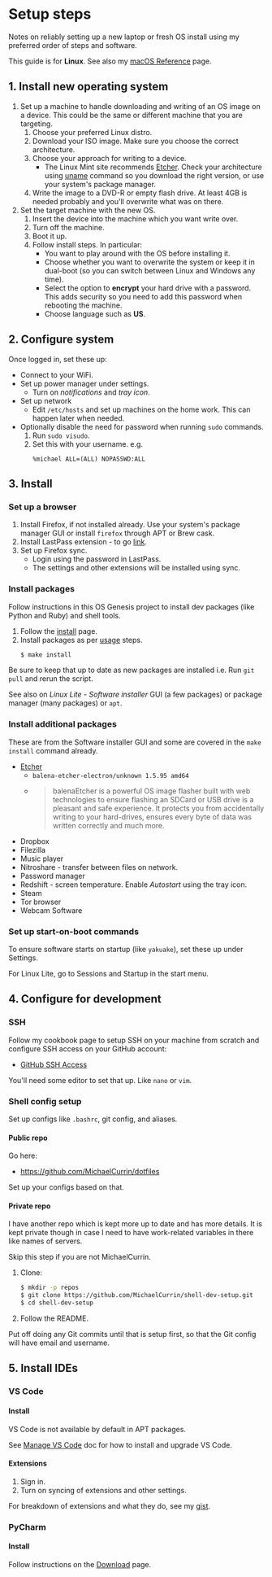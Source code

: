 # Setup steps

Notes on reliably setting up a new laptop or fresh OS install using my preferred order of steps and software.

This guide is for **Linux**. See also my [macOS Reference](mac-os.md) page.


## 1. Install new operating system

1. Set up a machine to handle downloading and writing of an OS image on a device. This could be the same or different machine that you are targeting.
    1. Choose your preferred Linux distro.
    1. Download your ISO image. Make sure you choose the correct architecture.
    1. Choose your approach for writing to a device.
        - The Linux Mint site recommends [Etcher][]. Check your architecture using [uname][] command so you download the right version, or use your system's package manager.
    1. Write the image to a DVD-R or empty flash drive. At least 4GB is needed probably and you'll overwrite what was on there.
1. Set the target machine with the new OS.
    1. Insert the device into the machine which you want write over.
    1. Turn off the machine.
    1. Boot it up.
    1. Follow install steps. In particular:
        - You want to play around with the OS before installing it.
        - Choose whether you want to overwrite the system or keep it in dual-boot (so you can switch between Linux and Windows any time).
        - Select the option to **encrypt** your hard drive with a password. This adds security so you need to add this password when rebooting the machine.
        - Choose language such as **US**.

[uname]: https://michaelcurrin.github.io/dev-cheatsheets/cheatsheets/shell/commands/uname.html
[Etcher]: https://www.balena.io/etcher/


## 2. Configure system

Once logged in, set these up:

- Connect to your WiFi.
- Set up power manager under settings.
    - Turn on _notifications_ and _tray icon_.
- Set up network
    - Edit `/etc/hosts` and set up machines on the home work. This can happen later when needed.
- Optionally disable the need for password when running `sudo` commands.
    1. Run `sudo visudo`.
    1. Set this with your username. e.g.
        ```
        %michael ALL=(ALL) NOPASSWD:ALL
        ```


## 3. Install

### Set up a browser

1. Install Firefox, if not installed already. Use your system's package manager GUI or install `firefox` through APT or Brew cask.
1. Install LastPass extension - to go [link](https://addons.mozilla.org/en-US/firefox/addon/lastpass-password-manager/).
1. Set up Firefox sync.
    - Login using the password in LastPass.
    - The settings and other extensions will be installed using sync.

### Install packages

Follow instructions in this OS Genesis project to install dev packages (like Python and Ruby) and shell tools.

1. Follow the [install](../installation.md) page.
1. Install packages as per [usage](../usage.md) steps.
    ```sh
    $ make install
    ```

Be sure to keep that up to date as new packages are installed i.e. Run `git pull` and rerun the script.

See also on _Linux Lite - Software installer_ GUI (a few packages) or package manager (many packages) or `apt`.

### Install additional packages

These are from the Software installer GUI and some are covered in the `make install` command already.

- [Etcher][]
    - `balena-etcher-electron/unknown 1.5.95 amd64`
    - > balenaEtcher is a powerful OS image flasher built with web technologies to ensure flashing an SDCard or USB drive is a pleasant and safe experience. It protects you from accidentally writing to your hard-drives, ensures every byte of data was written correctly and much more.
- Dropbox
- Filezilla
- Music player
- Nitroshare - transfer between files on network.
- Password manager
- Redshift - screen temperature. Enable _Autostart_ using the tray icon.
- Steam
- Tor browser
- Webcam Software

### Set up start-on-boot commands

To ensure software starts on startup (like `yakuake`), set these up under Settings.

For Linux Lite, go to Sessions and Startup in the start menu.


## 4. Configure for development

### SSH

Follow my cookbook page to setup SSH on your machine from scratch and configure SSH access on your GitHub account:

- [GitHub SSH Access](https://github.com/MichaelCurrin/code-cookbook/blob/master/recipes/shell/ssh/github-ssh-access.md)

You'll need some editor to set that up. Like `nano` or `vim`.

### Shell config setup

Set up configs like `.bashrc`, git config, and aliases.

#### Public repo

Go here:

- https://github.com/MichaelCurrin/dotfiles

Set up your configs based on that.

#### Private repo

I have another repo which is kept more up to date and has more details. It is kept private though in case I need to have work-related variables in there like names of servers.

Skip this step if you are not MichaelCurrin.

1. Clone:
    ```sh
    $ mkdir -p repos
    $ git clone https://github.com/MichaelCurrin/shell-dev-setup.git
    $ cd shell-dev-setup
    ```
1. Follow the README.

Put off doing any Git commits until that is setup first, so that the Git config will have email and username.


## 5. Install IDEs

### VS Code

#### Install

VS Code is not available by default in APT packages.

See [Manage VS Code](manage-vs-code.md) doc for how to install and upgrade VS Code.

#### Extensions

1. Sign in.
1. Turn on syncing of extensions and other settings.

For breakdown of extensions and what they do, see my [gist](https://gist.github.com/MichaelCurrin/e1f0b488d4ed8e6c24646e37c75fe2ea).

### PyCharm

#### Install

Follow instructions on the [Download](https://www.jetbrains.com/pycharm/download/) page.
